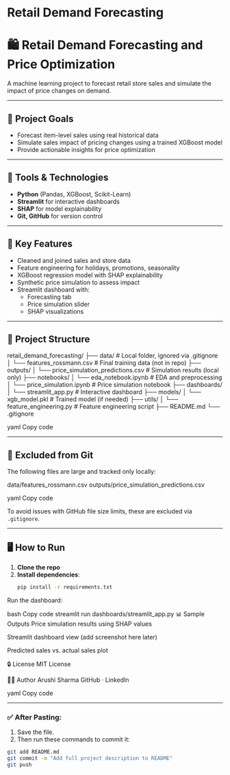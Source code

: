﻿# Retail Demand Forecasting
# 🛍️ Retail Demand Forecasting and Price Optimization

A machine learning project to forecast retail store sales and simulate the impact of price changes on demand.

---

## 📌 Project Goals

- Forecast item-level sales using real historical data
- Simulate sales impact of pricing changes using a trained XGBoost model
- Provide actionable insights for price optimization

---

## 🧰 Tools & Technologies

- **Python** (Pandas, XGBoost, Scikit-Learn)
- **Streamlit** for interactive dashboards
- **SHAP** for model explainability
- **Git, GitHub** for version control

---

## 🧪 Key Features

- Cleaned and joined sales and store data
- Feature engineering for holidays, promotions, seasonality
- XGBoost regression model with SHAP explainability
- Synthetic price simulation to assess impact
- Streamlit dashboard with:
  - Forecasting tab
  - Price simulation slider
  - SHAP visualizations

---

## 📂 Project Structure

retail_demand_forecasting/
├── data/ # Local folder, ignored via .gitignore
│ └── features_rossmann.csv # Final training data (not in repo)
├── outputs/
│ └── price_simulation_predictions.csv # Simulation results (local only)
├── notebooks/
│ └── eda_notebook.ipynb # EDA and preprocessing
│ └── price_simulation.ipynb # Price simulation notebook
├── dashboards/
│ └── streamlit_app.py # Interactive dashboard
├── models/
│ └── xgb_model.pkl # Trained model (if needed)
├── utils/
│ └── feature_engineering.py # Feature engineering script
├── README.md
└── .gitignore

yaml
Copy code

---

## 🚫 Excluded from Git

The following files are large and tracked only locally:

data/features_rossmann.csv
outputs/price_simulation_predictions.csv

yaml
Copy code

To avoid issues with GitHub file size limits, these are excluded via `.gitignore`.

---

## 🖥️ How to Run

1. **Clone the repo**
2. **Install dependencies**:
   ```bash
   pip install -r requirements.txt
Run the dashboard:

bash
Copy code
streamlit run dashboards/streamlit_app.py
📊 Sample Outputs
Price simulation results using SHAP values

Streamlit dashboard view (add screenshot here later)

Predicted sales vs. actual sales plot

🔒 License
MIT License

👩‍💻 Author
Arushi Sharma
GitHub · LinkedIn

yaml
Copy code

---

### ✅ After Pasting:

1. Save the file.
2. Then run these commands to commit it:

```bash
git add README.md
git commit -m "Add full project description to README"
git push
